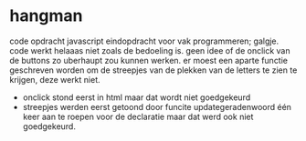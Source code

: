 # hangman
code opdracht javascript
eindopdracht voor vak programmeren; galgje. code werkt helaaas niet zoals de bedoeling is. 
geen idee of de onclick van de buttons zo uberhaupt zou kunnen werken. 
er moest een aparte functie geschreven worden om de streepjes van de plekken van de letters te zien te krijgen, deze werkt niet.

- onclick stond eerst in html maar dat wordt niet goedgekeurd
- streepjes werden eerst getoond door funcite updategeradenwoord één keer aan te roepen voor de declaratie maar dat werd ook niet goedgekeurd.
